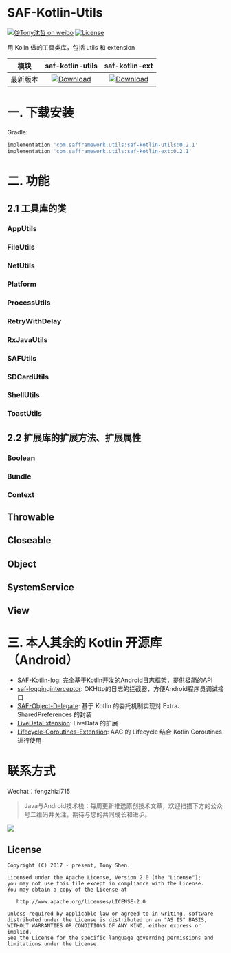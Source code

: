 # SAF-Kotlin-Utils

[![@Tony沈哲 on weibo](https://img.shields.io/badge/weibo-%40Tony%E6%B2%88%E5%93%B2-blue.svg)](http://www.weibo.com/fengzhizi715)
[![License](https://img.shields.io/badge/license-Apache%202-lightgrey.svg)](https://www.apache.org/licenses/LICENSE-2.0.html)

用 Kolin 做的工具类库，包括 utils 和 extension

模块|saf-kotlin-utils|saf-kotlin-ext
---|:-------------:|:-------------:
最新版本|[ ![Download](https://api.bintray.com/packages/fengzhizi715/maven/saf-kotlin-utils/images/download.svg) ](https://bintray.com/fengzhizi715/maven/saf-kotlin-utils/_latestVersion)|[ ![Download](https://api.bintray.com/packages/fengzhizi715/maven/saf-kotlin-ext/images/download.svg) ](https://bintray.com/fengzhizi715/maven/saf-kotlin-ext/_latestVersion)|


# 一. 下载安装

Gradle:

```groovy
implementation 'com.safframework.utils:saf-kotlin-utils:0.2.1'
implementation 'com.safframework.utils:saf-kotlin-ext:0.2.1'
```

# 二. 功能

## 2.1 工具库的类

### AppUtils

### FileUtils

### NetUtils

### Platform

### ProcessUtils

### RetryWithDelay

### RxJavaUtils

### SAFUtils

### SDCardUtils

### ShellUtils

### ToastUtils

## 2.2 扩展库的扩展方法、扩展属性

### Boolean

### Bundle

### Context

## Throwable

## Closeable

## Object

## SystemService

## View

# 三. 本人其余的 Kotlin 开源库（Android）

* [SAF-Kotlin-log](https://github.com/fengzhizi715/SAF-Kotlin-log): 完全基于Kotlin开发的Android日志框架，提供极简的API
* [saf-logginginterceptor](https://github.com/fengzhizi715/saf-logginginterceptor): OKHttp的日志的拦截器，方便Android程序员调试接口
* [SAF-Object-Delegate](https://github.com/fengzhizi715/SAF-Object-Delegate): 基于 Kotlin 的委托机制实现对 Extra、SharedPreferences 的封装
* [LiveDataExtension](https://github.com/fengzhizi715/LiveDataExtension): LiveData 的扩展
* [Lifecycle-Coroutines-Extension](https://github.com/fengzhizi715/Lifecycle-Coroutines-Extension): AAC 的 Lifecycle 结合 Kotlin Coroutines 进行使用


联系方式
===

Wechat：fengzhizi715


> Java与Android技术栈：每周更新推送原创技术文章，欢迎扫描下方的公众号二维码并关注，期待与您的共同成长和进步。

![](https://github.com/fengzhizi715/NetDiscovery/blob/master/images/gzh.jpeg)

License
-------

    Copyright (C) 2017 - present, Tony Shen.

    Licensed under the Apache License, Version 2.0 (the "License");
    you may not use this file except in compliance with the License.
    You may obtain a copy of the License at

       http://www.apache.org/licenses/LICENSE-2.0

    Unless required by applicable law or agreed to in writing, software
    distributed under the License is distributed on an "AS IS" BASIS,
    WITHOUT WARRANTIES OR CONDITIONS OF ANY KIND, either express or implied.
    See the License for the specific language governing permissions and
    limitations under the License.
